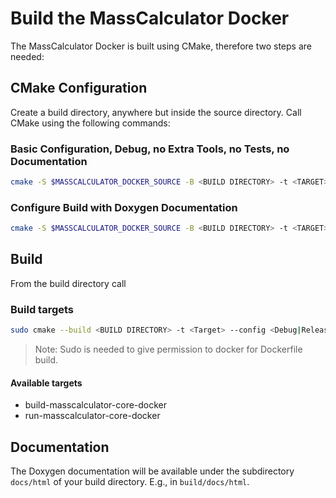 # Build the MassCalculator Docker

The MassCalculator Docker is built using CMake, therefore two steps are needed:

## CMake Configuration

Create a build directory, anywhere but inside the source directory.
Call CMake using the following commands:

### Basic Configuration, Debug, no Extra Tools, no Tests, no Documentation

```bash
cmake -S $MASSCALCULATOR_DOCKER_SOURCE -B <BUILD DIRECTORY> -t <TARGET> -G Ninja -DCMAKE_BUILD_TYPE=<Debug|Release>
```

### Configure Build with Doxygen Documentation

```bash
cmake -S $MASSCALCULATOR_DOCKER_SOURCE -B <BUILD DIRECTORY> -t <TARGET> -G Ninja -DBUILD_DOCS=ON -DCMAKE_BUILD_TYPE=<Debug|Release>
```

## Build

From the build directory call

### Build targets

```bash
sudo cmake --build <BUILD DIRECTORY> -t <Target> --config <Debug|Release>
```

> Note: Sudo is needed to give permission to docker for Dockerfile build.

#### Available targets

* build-masscalculator-core-docker
* run-masscalculator-core-docker

## Documentation

The Doxygen documentation will be available under the subdirectory `docs/html`
of your build directory. E.g., in `build/docs/html`.

